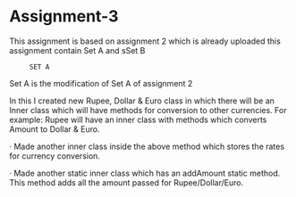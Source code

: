 # Assignment-3

This assignment is based on assignment 2 which is already uploaded
this assignment contain Set A and sSet B


         SET A
Set A is the modification of Set A of assignment 2

In this  I created new Rupee, Dollar & Euro class in which there will be an Inner class which will have methods for conversion to other currencies. For example: Rupee will have an inner class with methods which converts Amount to Dollar & Euro.

·         Made another inner class inside the above method which stores the rates for currency conversion. 

·         Made another static inner class which has an addAmount static method. This method adds all the amount passed for Rupee/Dollar/Euro.

